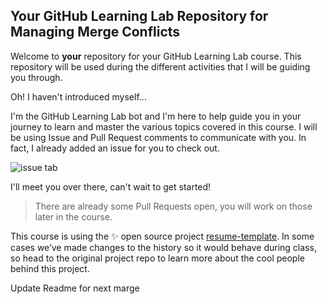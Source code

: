 ## Your GitHub Learning Lab Repository for Managing Merge Conflicts

Welcome to **your** repository for your GitHub Learning Lab course. This repository will be used during the different activities that I will be guiding you through.

Oh! I haven't introduced myself...

I'm the GitHub Learning Lab bot and I'm here to help guide you in your journey to learn and master the various topics covered in this course. I will be using Issue and Pull Request comments to communicate with you. In fact, I already added an issue for you to check out.

![issue tab](https://lab.github.com/public/images/issue_tab.png)

I'll meet you over there, can't wait to get started!

> There are already some Pull Requests open, you will work on those later in the course.

This course is using the :sparkles: open source project [resume-template](https://github.com/jglovier/resume-template). In some cases we’ve made changes to the history so it would behave during class, so head to the original project repo to learn more about the cool people behind this project.

Update Readme for next marge
